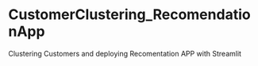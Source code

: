 # CustomerClustering_RecomendationApp
Clustering Customers and deploying Recomentation APP with Streamlit
